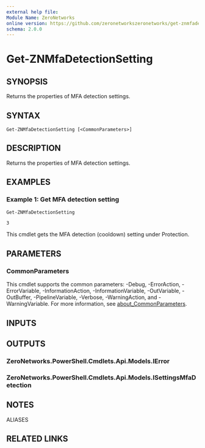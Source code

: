 ```yaml
---
external help file:
Module Name: ZeroNetworks
online version: https://github.com/zeronetworkszeronetworks/get-znmfadetectionsetting
schema: 2.0.0
---
```


# Get-ZNMfaDetectionSetting

## SYNOPSIS
Returns the properties of MFA detection settings.

## SYNTAX

```
Get-ZNMfaDetectionSetting [<CommonParameters>]
```

## DESCRIPTION
Returns the properties of MFA detection settings.

## EXAMPLES

### Example 1: Get MFA detection setting
```powershell
Get-ZNMfaDetectionSetting
```

```output
3
```

This cmdlet gets the MFA detection (cooldown) setting under Protection.

## PARAMETERS

### CommonParameters
This cmdlet supports the common parameters: -Debug, -ErrorAction, -ErrorVariable, -InformationAction, -InformationVariable, -OutVariable, -OutBuffer, -PipelineVariable, -Verbose, -WarningAction, and -WarningVariable. For more information, see [about_CommonParameters](http://go.microsoft.com/fwlink/?LinkID=113216).

## INPUTS

## OUTPUTS

### ZeroNetworks.PowerShell.Cmdlets.Api.Models.IError

### ZeroNetworks.PowerShell.Cmdlets.Api.Models.ISettingsMfaDetection

## NOTES

ALIASES

## RELATED LINKS

